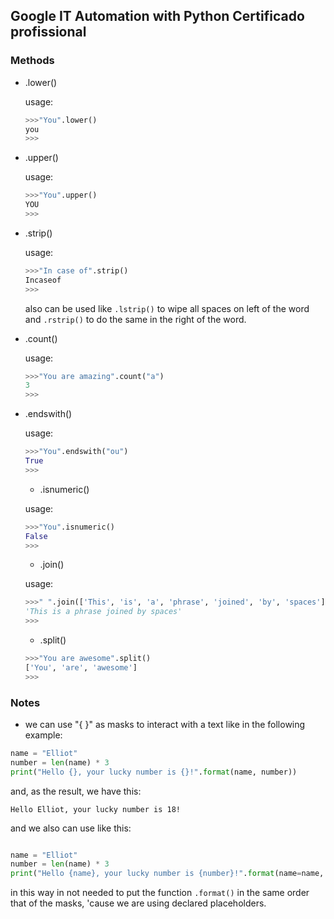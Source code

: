 ## Google IT Automation with Python Certificado profissional

### Methods

* .lower()
  
  usage:
  ```python
  >>>"You".lower()
  you
  >>>
  ```
* .upper()
    
  usage:
  ```python
  >>>"You".upper()
  YOU
  >>>
  ```
* .strip()
    
  usage:
  ```python
  >>>"In case of".strip()
  Incaseof
  >>>
  ```

  also can be used like `.lstrip()` to wipe all spaces on left of the word and `.rstrip()` to do the same in the right of the word.

* .count()
    
  usage:
  ```python
  >>>"You are amazing".count("a")
  3
  >>>
  ```

* .endswith()
    
  usage:
  ```python
  >>>"You".endswith("ou")
  True
  >>>
  ```

  * .isnumeric()
    
  usage:
  ```python
  >>>"You".isnumeric()
  False
  >>>
  ```

  * .join()
    
  usage:
  ```python
  >>>" ".join(['This', 'is', 'a', 'phrase', 'joined', 'by', 'spaces'])
  'This is a phrase joined by spaces'
  >>>
  ```

  * .split()
  
  ```python
  >>>"You are awesome".split()
  ['You', 'are', 'awesome']
  >>>
  ```

### Notes

- we can use "{ }" as masks to interact with a text like in the following example:

```python
name = "Elliot"
number = len(name) * 3
print("Hello {}, your lucky number is {}!".format(name, number))
```
and, as the result, we have this:

`Hello Elliot, your lucky number is 18!`

and we also can use like this:

```python

name = "Elliot"
number = len(name) * 3
print("Hello {name}, your lucky number is {number}!".format(name=name, number=number))
```

in this way in not needed to put the function `.format()` in the same order that of the masks, 'cause we are using declared placeholders.

